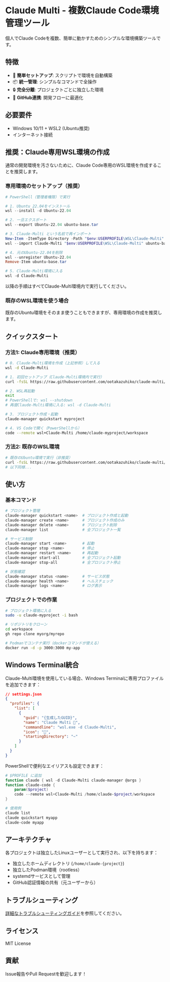 # Claude Multi - 複数Claude Code環境管理ツール

個人でClaude Codeを複数、簡単に動かすためのシンプルな環境構築ツールです。

## 特徴

- 🚀 **簡単セットアップ**: スクリプトで環境を自動構築
- 📦 **統一管理**: シンプルなコマンドで全操作
- 🔒 **完全分離**: プロジェクトごとに独立した環境
- 🐙 **GitHub連携**: 開発フローに最適化

## 必要要件

- Windows 10/11 + WSL2 (Ubuntu推奨)
- インターネット接続

## 推奨：Claude専用WSL環境の作成

通常の開発環境を汚さないために、Claude Code専用のWSL環境を作成することを推奨します。

### 専用環境のセットアップ（推奨）

```powershell
# PowerShell（管理者権限）で実行

# 1. Ubuntu 22.04をインストール
wsl --install -d Ubuntu-22.04

# 2. 一旦エクスポート
wsl --export Ubuntu-22.04 ubuntu-base.tar

# 3. Claude-Multi という名前で再インポート  
New-Item -ItemType Directory -Path "$env:USERPROFILE\WSL\Claude-Multi" -Force
wsl --import Claude-Multi "$env:USERPROFILE\WSL\Claude-Multi" ubuntu-base.tar

# 4. 元のUbuntu-22.04を削除
wsl --unregister Ubuntu-22.04
Remove-Item ubuntu-base.tar

# 5. Claude-Multi環境に入る
wsl -d Claude-Multi
```

以降の手順はすべてClaude-Multi環境内で実行してください。

### 既存のWSL環境を使う場合

既存のUbuntu環境をそのまま使うこともできますが、専用環境の作成を推奨します。

## クイックスタート

### 方法1: Claude専用環境（推奨）

```bash
# 0. Claude-Multi環境を作成（上記参照）して入る
wsl -d Claude-Multi

# 1. 初回セットアップ（Claude-Multi環境内で実行）
curl -fsSL https://raw.githubusercontent.com/ootakazuhiko/claude-multi/main/quick-setup.sh | bash

# 2. WSL再起動
exit
# PowerShellで: wsl --shutdown
# 再度Claude-Multi環境に入る: wsl -d Claude-Multi

# 3. プロジェクト作成・起動
claude-manager quickstart myproject

# 4. VS Codeで開く（PowerShellから）
code --remote wsl+Claude-Multi /home/claude-myproject/workspace
```

### 方法2: 既存のWSL環境

```bash
# 既存のUbuntu環境で実行（非推奨）
curl -fsSL https://raw.githubusercontent.com/ootakazuhiko/claude-multi/main/quick-setup.sh | bash
# 以下同様...
```

## 使い方

### 基本コマンド

```bash
# プロジェクト管理
claude-manager quickstart <name>  # プロジェクト作成と起動
claude-manager create <name>      # プロジェクト作成のみ
claude-manager delete <name>      # プロジェクト削除
claude-manager list               # 全プロジェクト一覧

# サービス制御
claude-manager start <name>       # 起動
claude-manager stop <name>        # 停止
claude-manager restart <name>     # 再起動
claude-manager start-all          # 全プロジェクト起動
claude-manager stop-all           # 全プロジェクト停止

# 状態確認
claude-manager status <name>      # サービス状態
claude-manager health <name>      # ヘルスチェック
claude-manager logs <name>        # ログ表示
```

### プロジェクトでの作業

```bash
# プロジェクト環境に入る
sudo -u claude-myproject -i bash

# リポジトリをクローン
cd workspace
gh repo clone myorg/myrepo

# Podmanでコンテナ実行（dockerコマンドが使える）
docker run -d -p 3000:3000 my-app
```

## Windows Terminal統合

Claude-Multi環境を使用している場合、Windows Terminalに専用プロファイルを追加できます：

```json
// settings.json
{
  "profiles": {
    "list": [
      {
        "guid": "{生成したGUID}",
        "name": "Claude Multi 🤖",
        "commandline": "wsl.exe -d Claude-Multi",
        "icon": "🤖",
        "startingDirectory": "~"
      }
    ]
  }
}
```

PowerShellで便利なエイリアスも設定できます：

```powershell
# $PROFILE に追加
function claude { wsl -d Claude-Multi claude-manager @args }
function claude-code { 
    param($project)
    code --remote wsl+Claude-Multi /home/claude-$project/workspace
}

# 使用例
claude list
claude quickstart myapp
claude-code myapp
```

## アーキテクチャ

各プロジェクトは独立したLinuxユーザーとして実行され、以下を持ちます：

- 独立したホームディレクトリ (`/home/claude-{project}`)
- 独立したPodman環境（rootless）
- systemdサービスとして管理
- GitHub認証情報の共有（元ユーザーから）

## トラブルシューティング

[詳細なトラブルシューティングガイド](docs/troubleshooting.md)を参照してください。

## ライセンス

MIT License

## 貢献

Issue報告やPull Requestを歓迎します！